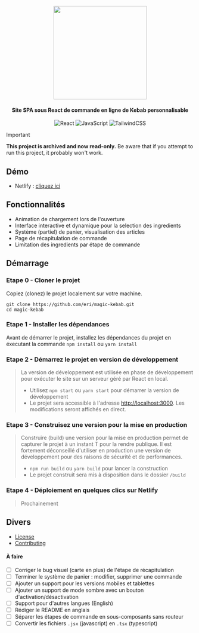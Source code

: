 <p align="center"><img src="https://magic-kebab.netlify.app/logo.svg" width="250"></p>

<h4 align="center">Site SPA sous React de commande en ligne de Kebab personnalisable</h4>
<p align="center">
  <img alt="React" src="https://img.shields.io/badge/React-20232A?style=for-the-badge&logo=react&logoColor=61DAFB"/>
  <img alt="JavaScript" src="https://img.shields.io/badge/javascript%20-%23323330.svg?&style=for-the-badge&logo=javascript&logoColor=%23F7DF1E"/>
  <img alt="TailwindCSS" src="https://img.shields.io/badge/Tailwind_CSS-38B2AC?style=for-the-badge&logo=tailwind-css&logoColor=white"/>
</p>

> [!IMPORTANT]  
> **This project is archived and now read-only.** Be aware that if you attempt to run this project, it probably won't work.

## Démo
* Netlify : [cliquez ici](https://magic-kebab.netlify.app/)

## Fonctionnalités
* Animation de chargement lors de l'ouverture
* Interface interactive et dynamique pour la selection des ingredients
* Système (partiel) de panier, visualisation des articles
* Page de récapitulation de commande
* Limitation des ingredients par étape de commande

## Démarrage

### Etape 0 - Cloner le projet
Copiez (clonez) le projet localement sur votre machine.
```
git clone https://github.com/eri/magic-kebab.git
cd magic-kebab
```
### Etape 1 - Installer les dépendances
Avant de démarrer le projet, installez les dépendances du projet en éxecutant la commande `npm install` ou `yarn install`

### Etape 2 - Démarrez le projet en version de développement
> La version de développement est utilisée en phase de développement pour exécuter le site sur un serveur géré par React en local.
> * Utilisez `npm start` ou `yarn start` pour démarrer la version de développement
> * Le projet sera accessible à l'adresse [http://localhost:3000](http://localhost:3000). Les modifications seront affichés en direct.

### Etape 3 - Construisez une version pour la mise en production
> Construire (build) une version pour la mise en production permet de capturer le projet à un instant T pour la rendre publique. Il est fortement déconseillé d'utiliser en production une version de développement pour des raisons de sécurité et de performances.
> * `npm run build` ou `yarn build` pour lancer la construction
> * Le projet construit sera mis à disposition dans le dossier `/build`

### Etape 4 - Déploiement en quelques clics sur Netlify
> Prochainement

## Divers
* [License](https://github.com/eri/magic-kebab/blob/main/LICENSE)
* [Contributing](https://github.com/eri/magic-kebab/blob/main/CONTRIBUTING.md)

#### À faire
* [ ] Corriger le bug visuel (carte en plus) de l'étape de récapitulation
* [ ] Terminer le système de panier : modifier, supprimer une commande
* [ ] Ajouter un support pour les versions mobiles et tablettes
* [ ] Ajouter un support de mode sombre avec un bouton d'activation/désactivation
* [ ] Support pour d'autres langues (English)
* [ ] Rédiger le README en anglais
* [ ] Séparer les étapes de commande en sous-composants sans routeur
* [ ] Convertir les fichiers `.jsx` (javascript) en `.tsx` (typescript)
